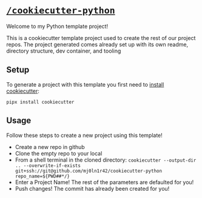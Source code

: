 # [`/cookiecutter-python`](https://github.com/mj0ln1r42/cookiecutter-python)

Welcome to my Python template project!

This is a cookiecutter template project used to create the rest of our project repos. The project generated comes already set up with its own readme, directory structure, dev container, and tooling

## Setup
To generate a project with this template you first need to [install cookiecutter](https://cookiecutter.readthedocs.io/en/stable/installation.html#install-cookiecutter):
```
pipx install cookiecutter
```

## Usage
Follow these steps to create a new project using this template!
- Create a new repo in github
- Clone the empty repo to your local
- From a shell terminal in the cloned directory: ```cookiecutter --output-dir .. --overwrite-if-exists git+ssh://git@github.com/mj0ln1r42/cookiecutter-python repo_name=${PWD##*/}```
- Enter a Project Name! The rest of the parameters are defaulted for you!
- Push changes! The commit has already been created for you!
